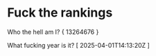 # Fuck the rankings

Who the hell am I?
{ 13264676 }

What fucking year is it?
[ 2025-04-01T14:13:20Z ]
